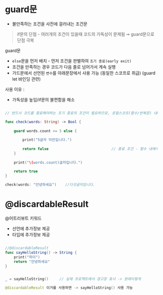 # guard문
- 불만족하는 조건을 사전에 걸러내는 조건문
> if문의 단점 - 여러개의 조건이 있을때 코드의 가독성이 문제됨 ➞ guard문으로 단점 극복

guard문
 - `else`문을 먼저 배치 - 먼저 조건을 판별하여 `조기 종료(early exit)`
 - 조건을 만족하는 경우 코드가 다음 줄로 넘어가서 계속 실행
 - 가드문에서 선언된 `변수`를 아래문장에서 사용 가능 (동일한 스코프로 취급) (guard let 바인딩 관련)

사용 이유 :
 - 가독성을 높임/if문의 불편함을 해소

```Swift

// 반드시 코드를 종료해야하는 조기 종료의 조건이 필요하므로, 로컬스코프(함수/반복문) 내에서만 사용 가능

func check(words: String) -> Bool {
    
    guard words.count >= 5 else {
        
        print("5글자 미만입니다.")
        
        return false                             // 종료 조건 - 함수 내에서는 return / throw
    }
    
    print("\(words.count)글자입니다.")    
    
    return true
}

check(words: "안녕하세요")    //다섯글자입니다.

```

# @discardableResult 
 @어트리뷰트 키워드
   - 선언에 추가정보 제공
   - 타입에 추가정보 제공

```Swift

//@discardableResult
func sayHelloString() -> String {
    print("하이")
    return "안녕하세요"
}


_ = sayHelloString()     // 실제 프로젝트에서 경고창 표시 -> 원래이렇게

@discardableResult 이거를 사용하면 -> sayHelloString() 사용 가능




```
